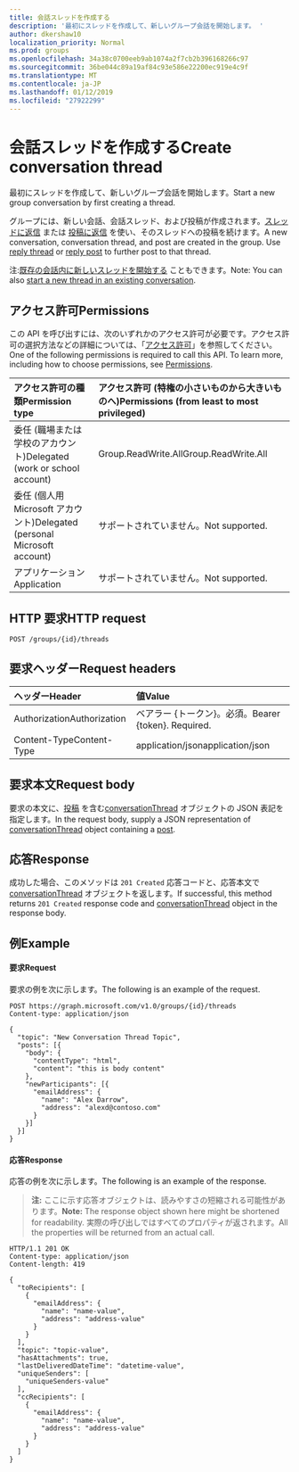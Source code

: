 ```yaml
---
title: 会話スレッドを作成する
description: '最初にスレッドを作成して、新しいグループ会話を開始します。 '
author: dkershaw10
localization_priority: Normal
ms.prod: groups
ms.openlocfilehash: 34a38c0700eeb9ab1074a2f7cb2b396168266c97
ms.sourcegitcommit: 36be044c89a19af84c93e586e22200ec919e4c9f
ms.translationtype: MT
ms.contentlocale: ja-JP
ms.lasthandoff: 01/12/2019
ms.locfileid: "27922299"
---
```

# <a name="create-conversation-thread"></a><span data-ttu-id="fbe66-103">会話スレッドを作成する</span><span class="sxs-lookup"><span data-stu-id="fbe66-103">Create conversation thread</span></span>
<span data-ttu-id="fbe66-104">最初にスレッドを作成して、新しいグループ会話を開始します。</span><span class="sxs-lookup"><span data-stu-id="fbe66-104">Start a new group conversation by first creating a thread.</span></span> 

<span data-ttu-id="fbe66-p101">グループには、新しい会話、会話スレッド、および投稿が作成されます。[スレッドに返信](conversationthread-reply.md) または [投稿に返信](post-reply.md) を使い、そのスレッドへの投稿を続けます。</span><span class="sxs-lookup"><span data-stu-id="fbe66-p101">A new conversation, conversation thread, and post are created in the group. Use [reply thread](conversationthread-reply.md) or [reply post](post-reply.md) to further post to that thread.</span></span>

<span data-ttu-id="fbe66-107">注:[既存の会話内に新しいスレッドを開始する](conversation-post-threads.md) こともできます。</span><span class="sxs-lookup"><span data-stu-id="fbe66-107">Note: You can also [start a new thread in an existing conversation](conversation-post-threads.md).</span></span> 

## <a name="permissions"></a><span data-ttu-id="fbe66-108">アクセス許可</span><span class="sxs-lookup"><span data-stu-id="fbe66-108">Permissions</span></span>
<span data-ttu-id="fbe66-p102">この API を呼び出すには、次のいずれかのアクセス許可が必要です。アクセス許可の選択方法などの詳細については、「[アクセス許可](/graph/permissions-reference)」を参照してください。</span><span class="sxs-lookup"><span data-stu-id="fbe66-p102">One of the following permissions is required to call this API. To learn more, including how to choose permissions, see [Permissions](/graph/permissions-reference).</span></span>

|<span data-ttu-id="fbe66-111">アクセス許可の種類</span><span class="sxs-lookup"><span data-stu-id="fbe66-111">Permission type</span></span>      | <span data-ttu-id="fbe66-112">アクセス許可 (特権の小さいものから大きいものへ)</span><span class="sxs-lookup"><span data-stu-id="fbe66-112">Permissions (from least to most privileged)</span></span>              |
|:--------------------|:---------------------------------------------------------|
|<span data-ttu-id="fbe66-113">委任 (職場または学校のアカウント)</span><span class="sxs-lookup"><span data-stu-id="fbe66-113">Delegated (work or school account)</span></span> | <span data-ttu-id="fbe66-114">Group.ReadWrite.All</span><span class="sxs-lookup"><span data-stu-id="fbe66-114">Group.ReadWrite.All</span></span>    |
|<span data-ttu-id="fbe66-115">委任 (個人用 Microsoft アカウント)</span><span class="sxs-lookup"><span data-stu-id="fbe66-115">Delegated (personal Microsoft account)</span></span> | <span data-ttu-id="fbe66-116">サポートされていません。</span><span class="sxs-lookup"><span data-stu-id="fbe66-116">Not supported.</span></span>    |
|<span data-ttu-id="fbe66-117">アプリケーション</span><span class="sxs-lookup"><span data-stu-id="fbe66-117">Application</span></span> | <span data-ttu-id="fbe66-118">サポートされていません。</span><span class="sxs-lookup"><span data-stu-id="fbe66-118">Not supported.</span></span> |

## <a name="http-request"></a><span data-ttu-id="fbe66-119">HTTP 要求</span><span class="sxs-lookup"><span data-stu-id="fbe66-119">HTTP request</span></span>
<!-- { "blockType": "ignored" } -->
```http
POST /groups/{id}/threads
```
## <a name="request-headers"></a><span data-ttu-id="fbe66-120">要求ヘッダー</span><span class="sxs-lookup"><span data-stu-id="fbe66-120">Request headers</span></span>
| <span data-ttu-id="fbe66-121">ヘッダー</span><span class="sxs-lookup"><span data-stu-id="fbe66-121">Header</span></span>       | <span data-ttu-id="fbe66-122">値</span><span class="sxs-lookup"><span data-stu-id="fbe66-122">Value</span></span> |
|:---------------|:--------|
| <span data-ttu-id="fbe66-123">Authorization</span><span class="sxs-lookup"><span data-stu-id="fbe66-123">Authorization</span></span>  | <span data-ttu-id="fbe66-p103">ベアラー {トークン}。必須。</span><span class="sxs-lookup"><span data-stu-id="fbe66-p103">Bearer {token}. Required.</span></span>  |
| <span data-ttu-id="fbe66-126">Content-Type</span><span class="sxs-lookup"><span data-stu-id="fbe66-126">Content-Type</span></span>  | <span data-ttu-id="fbe66-127">application/json</span><span class="sxs-lookup"><span data-stu-id="fbe66-127">application/json</span></span>  |

## <a name="request-body"></a><span data-ttu-id="fbe66-128">要求本文</span><span class="sxs-lookup"><span data-stu-id="fbe66-128">Request body</span></span>
<span data-ttu-id="fbe66-129">要求の本文に、[投稿](../resources/post.md) を含む[conversationThread](../resources/conversationthread.md) オブジェクトの JSON 表記を指定します。</span><span class="sxs-lookup"><span data-stu-id="fbe66-129">In the request body, supply a JSON representation of [conversationThread](../resources/conversationthread.md) object containing a [post](../resources/post.md).</span></span>

## <a name="response"></a><span data-ttu-id="fbe66-130">応答</span><span class="sxs-lookup"><span data-stu-id="fbe66-130">Response</span></span>
<span data-ttu-id="fbe66-131">成功した場合、このメソッドは `201 Created` 応答コードと、応答本文で [conversationThread](../resources/conversationthread.md) オブジェクトを返します。</span><span class="sxs-lookup"><span data-stu-id="fbe66-131">If successful, this method returns `201 Created` response code and [conversationThread](../resources/conversationthread.md) object in the response body.</span></span>

## <a name="example"></a><span data-ttu-id="fbe66-132">例</span><span class="sxs-lookup"><span data-stu-id="fbe66-132">Example</span></span>
#### <a name="request"></a><span data-ttu-id="fbe66-133">要求</span><span class="sxs-lookup"><span data-stu-id="fbe66-133">Request</span></span>
<span data-ttu-id="fbe66-134">要求の例を次に示します。</span><span class="sxs-lookup"><span data-stu-id="fbe66-134">The following is an example of the request.</span></span>
<!-- {
  "blockType": "request",
  "name": "create_conversationthread_from_group"
}-->
```http
POST https://graph.microsoft.com/v1.0/groups/{id}/threads
Content-type: application/json

{
  "topic": "New Conversation Thread Topic",
  "posts": [{
    "body": {
      "contentType": "html",
      "content": "this is body content"
    },
    "newParticipants": [{
      "emailAddress": {
        "name": "Alex Darrow",
        "address": "alexd@contoso.com"
      }
    }]
  }]
}
```
#### <a name="response"></a><span data-ttu-id="fbe66-135">応答</span><span class="sxs-lookup"><span data-stu-id="fbe66-135">Response</span></span>
<span data-ttu-id="fbe66-136">応答の例を次に示します。</span><span class="sxs-lookup"><span data-stu-id="fbe66-136">The following is an example of the response.</span></span>
><span data-ttu-id="fbe66-137">**注:** ここに示す応答オブジェクトは、読みやすさの短縮される可能性があります。</span><span class="sxs-lookup"><span data-stu-id="fbe66-137">**Note:** The response object shown here might be shortened for readability.</span></span> <span data-ttu-id="fbe66-138">実際の呼び出しではすべてのプロパティが返されます。</span><span class="sxs-lookup"><span data-stu-id="fbe66-138">All the properties will be returned from an actual call.</span></span>
<!-- {
  "blockType": "response",
  "truncated": true,
  "@odata.type": "microsoft.graph.conversationThread"
} -->
```http
HTTP/1.1 201 OK
Content-type: application/json
Content-length: 419

{
  "toRecipients": [
    {
      "emailAddress": {
        "name": "name-value",
        "address": "address-value"
      }
    }
  ],
  "topic": "topic-value",
  "hasAttachments": true,
  "lastDeliveredDateTime": "datetime-value",
  "uniqueSenders": [
    "uniqueSenders-value"
  ],
  "ccRecipients": [
    {
      "emailAddress": {
        "name": "name-value",
        "address": "address-value"
      }
    }
  ]
}
```

<!-- uuid: 8fcb5dbc-d5aa-4681-8e31-b001d5168d79
2015-10-25 14:57:30 UTC -->
<!-- {
  "type": "#page.annotation",
  "description": "Create thread",
  "keywords": "",
  "section": "documentation",
  "tocPath": ""
}-->
